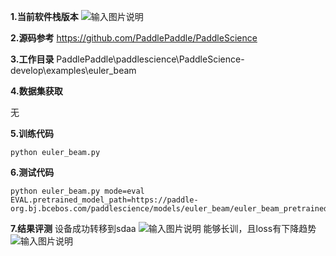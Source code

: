  **1.当前软件栈版本** 
![输入图片说明](https://foruda.gitee.com/images/1738900795709577351/8c234fbd_12173785.png "0f53ba650978b265cfb5091f991df07.png")

 **2.源码参考** 
https://github.com/PaddlePaddle/PaddleScience

 **3.工作目录** 
PaddlePaddle\paddlescience\PaddleScience-develop\examples\euler_beam

 **4.数据集获取** 

无

 **5.训练代码** 

```
python euler_beam.py

```
 **6.测试代码** 

```
python euler_beam.py mode=eval EVAL.pretrained_model_path=https://paddle-org.bj.bcebos.com/paddlescience/models/euler_beam/euler_beam_pretrained.pdparams

```
 **7.结果评测** 
设备成功转移到sdaa
![输入图片说明](https://foruda.gitee.com/images/1738899112998438859/9987f292_12173785.png "0e678ffe81ca8da6fe54f4001f76873.png")
能够长训，且loss有下降趋势
![输入图片说明](https://foruda.gitee.com/images/1738901333898853495/8e6fdca1_12173785.png "13ae5266cb891f2d4c1f1c8972deacb.png")